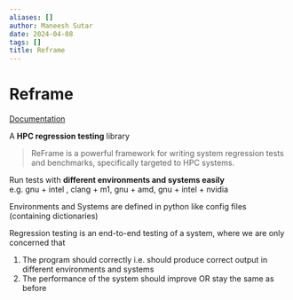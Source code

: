```yaml
---
aliases: []
author: Maneesh Sutar
date: 2024-04-08
tags: []
title: Reframe
---
```


# Reframe

[Documentation](https://reframe-hpc.readthedocs.io/en/stable/)

A **HPC regression testing** library

 > 
 > ReFrame is a powerful framework for writing system regression tests and benchmarks, specifically targeted to HPC systems.

Run tests with **different environments and systems easily**  
e.g. gnu + intel , clang + m1, gnu + amd, gnu + intel + nvidia

Environments and Systems are defined in python like config files (containing dictionaries)

Regression testing is an end-to-end testing of a system, where we are only concerned that

1. The program should correctly i.e. should produce correct output in different environments and systems
1. The performance of the system should improve OR stay the same as before
